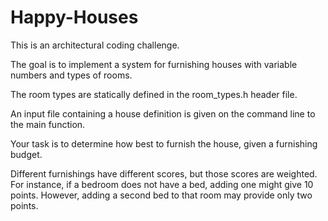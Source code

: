 # Happy-Houses

This is an architectural coding challenge.

The goal is to implement a system for furnishing houses with variable numbers and types of rooms.

The room types are statically defined in the room_types.h header file.

An input file containing a house definition is given on the command line to the main function.

Your task is to determine how best to furnish the house, given a furnishing budget.

Different furnishings have different scores, but those scores are weighted. For instance, if a bedroom does not have a 
bed, adding one might give 10 points. However, adding a second bed to that room may provide only two points.
